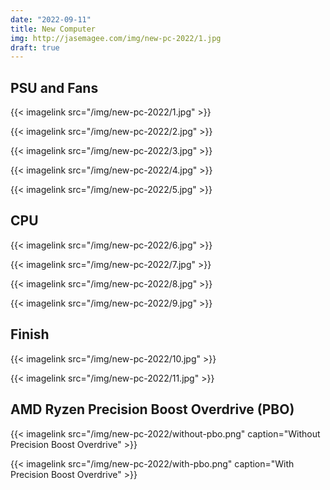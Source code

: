 ```yaml
---
date: "2022-09-11"
title: New Computer
img: http://jasemagee.com/img/new-pc-2022/1.jpg
draft: true
---
```


## PSU and Fans

{{< imagelink src="/img/new-pc-2022/1.jpg" >}}

{{< imagelink src="/img/new-pc-2022/2.jpg" >}}

{{< imagelink src="/img/new-pc-2022/3.jpg" >}}

{{< imagelink src="/img/new-pc-2022/4.jpg" >}}

{{< imagelink src="/img/new-pc-2022/5.jpg" >}}

## CPU

{{< imagelink src="/img/new-pc-2022/6.jpg" >}}

{{< imagelink src="/img/new-pc-2022/7.jpg" >}}

{{< imagelink src="/img/new-pc-2022/8.jpg" >}}

{{< imagelink src="/img/new-pc-2022/9.jpg" >}}

## Finish

{{< imagelink src="/img/new-pc-2022/10.jpg" >}}

{{< imagelink src="/img/new-pc-2022/11.jpg" >}}

## AMD Ryzen Precision Boost Overdrive (PBO)

{{< imagelink src="/img/new-pc-2022/without-pbo.png" caption="Without Precision Boost Overdrive" >}}


{{< imagelink src="/img/new-pc-2022/with-pbo.png" caption="With Precision Boost Overdrive" >}}
